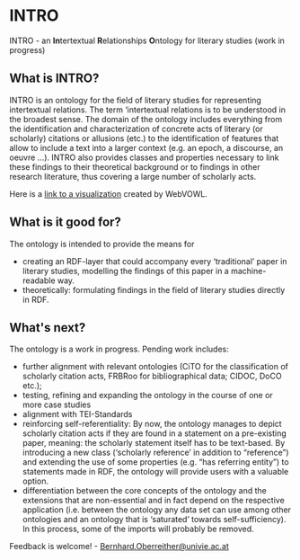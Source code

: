 # INTRO
INTRO - an <b>In</b>tertextual <b>R</b>elationships <b>O</b>ntology for literary studies
(work in progress)

## What is INTRO?
INTRO is an ontology for the field of literary studies for representing intertextual relations.
The term ‘intertextual relations is to be understood in the broadest sense. The domain of the ontology includes everything from the identification and characterization of concrete acts of literary (or scholarly) citations or allusions (etc.) to the identification of features that allow to include a text into a larger context (e.g. an epoch, a discourse, an oeuvre ...). INTRO also provides classes and properties necessary to link these findings to their theoretical background or to findings in other research literature, thus covering a large number of scholarly acts.

Here is a <a href="http://www.visualdataweb.de/webvowl/#iri=https://raw.githubusercontent.com/BOberreither/INTRO/master/INTRO_current.owl">link to a visualization</a> created by WebVOWL.

## What is it good for?
The ontology is intended to provide the means for 
- creating an RDF-layer that could accompany every ‘traditional’ paper in literary studies, modelling the findings of this paper in a machine-readable way.
- theoretically: formulating findings in the field of literary studies directly in RDF.

## What's next?
The ontology is a work in progress. Pending work includes:
- further alignment with relevant ontologies (CiTO for the classification of scholarly citation acts, FRBRoo for bibliographical data; CIDOC, DoCO etc.); 
- testing, refining and expanding the ontology in the course of one or more case studies
- alignment with TEI-Standards
- reinforcing self-referentiality: By now, the ontology manages to depict scholarly citation acts if they are found in a statement on a pre-existing paper, meaning: the scholarly statement itself has to be text-based. By introducing a new class (‘scholarly reference’ in addition to “reference”) and extending the use of some properties (e.g. “has referring entity”) to statements made in RDF, the ontology will provide users with a valuable option.
- differentiation between the core concepts of the ontology and the extensions that are non-essential and in fact depend on the respective application (i.e. between the ontology any data set can use among other ontologies and an ontology that is ‘saturated’ towards self-sufficiency). In this process, some of the imports will probably be removed.

Feedback is welcome! - Bernhard.Oberreither@univie.ac.at
